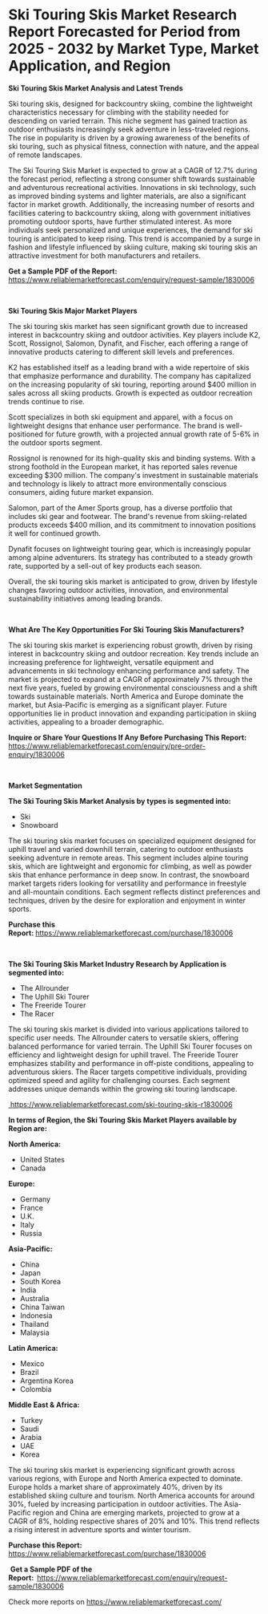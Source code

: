 <p><h1>Ski Touring Skis Market Research Report Forecasted for Period from 2025 -  2032 by Market Type, Market Application, and Region</h1></p><p><strong>Ski Touring Skis Market Analysis and Latest Trends</strong></p>
<p><p>Ski touring skis, designed for backcountry skiing, combine the lightweight characteristics necessary for climbing with the stability needed for descending on varied terrain. This niche segment has gained traction as outdoor enthusiasts increasingly seek adventure in less-traveled regions. The rise in popularity is driven by a growing awareness of the benefits of ski touring, such as physical fitness, connection with nature, and the appeal of remote landscapes.</p><p>The Ski Touring Skis Market is expected to grow at a CAGR of 12.7% during the forecast period, reflecting a strong consumer shift towards sustainable and adventurous recreational activities. Innovations in ski technology, such as improved binding systems and lighter materials, are also a significant factor in market growth. Additionally, the increasing number of resorts and facilities catering to backcountry skiing, along with government initiatives promoting outdoor sports, have further stimulated interest. As more individuals seek personalized and unique experiences, the demand for ski touring is anticipated to keep rising. This trend is accompanied by a surge in fashion and lifestyle influenced by skiing culture, making ski touring skis an attractive investment for both manufacturers and retailers.</p></p>
<p><strong>Get a Sample PDF of the Report:&nbsp;</strong> <a href="https://www.reliablemarketforecast.com/enquiry/request-sample/1830006?utm_campaign=3120&utm_medium=2&utm_source=Github&utm_content=ia&utm_term=05042025&utm_id=ski-touring-skis">https://www.reliablemarketforecast.com/enquiry/request-sample/1830006</a></p>
<p>&nbsp;</p>
<p><strong>Ski Touring Skis Major Market Players</strong></p>
<p><p>The ski touring skis market has seen significant growth due to increased interest in backcountry skiing and outdoor activities. Key players include K2, Scott, Rossignol, Salomon, Dynafit, and Fischer, each offering a range of innovative products catering to different skill levels and preferences.</p><p>K2 has established itself as a leading brand with a wide repertoire of skis that emphasize performance and durability. The company has capitalized on the increasing popularity of ski touring, reporting around $400 million in sales across all skiing products. Growth is expected as outdoor recreation trends continue to rise.</p><p>Scott specializes in both ski equipment and apparel, with a focus on lightweight designs that enhance user performance. The brand is well-positioned for future growth, with a projected annual growth rate of 5-6% in the outdoor sports segment.</p><p>Rossignol is renowned for its high-quality skis and binding systems. With a strong foothold in the European market, it has reported sales revenue exceeding $300 million. The company's investment in sustainable materials and technology is likely to attract more environmentally conscious consumers, aiding future market expansion.</p><p>Salomon, part of the Amer Sports group, has a diverse portfolio that includes ski gear and footwear. The brand's revenue from skiing-related products exceeds $400 million, and its commitment to innovation positions it well for continued growth.</p><p>Dynafit focuses on lightweight touring gear, which is increasingly popular among alpine adventurers. Its strategy has contributed to a steady growth rate, supported by a sell-out of key products each season.</p><p>Overall, the ski touring skis market is anticipated to grow, driven by lifestyle changes favoring outdoor activities, innovation, and environmental sustainability initiatives among leading brands.</p></p>
<p>&nbsp;</p>
<p><strong>What Are The Key Opportunities For Ski Touring Skis Manufacturers?</strong></p>
<p><p>The ski touring skis market is experiencing robust growth, driven by rising interest in backcountry skiing and outdoor recreation. Key trends include an increasing preference for lightweight, versatile equipment and advancements in ski technology enhancing performance and safety. The market is projected to expand at a CAGR of approximately 7% through the next five years, fueled by growing environmental consciousness and a shift towards sustainable materials. North America and Europe dominate the market, but Asia-Pacific is emerging as a significant player. Future opportunities lie in product innovation and expanding participation in skiing activities, appealing to a broader demographic.</p></p>
<p><strong>Inquire or Share Your Questions If Any Before Purchasing This Report:</strong> <a href="https://www.reliablemarketforecast.com/enquiry/pre-order-enquiry/1830006?utm_campaign=3120&utm_medium=2&utm_source=Github&utm_content=ia&utm_term=05042025&utm_id=ski-touring-skis">https://www.reliablemarketforecast.com/enquiry/pre-order-enquiry/1830006</a></p>
<p>&nbsp;</p>
<p><strong>Market Segmentation</strong></p>
<p><strong>The Ski Touring Skis Market Analysis by types is segmented into:</strong></p>
<p><ul><li>Ski</li><li>Snowboard</li></ul></p>
<p><p>The ski touring skis market focuses on specialized equipment designed for uphill travel and varied downhill terrain, catering to outdoor enthusiasts seeking adventure in remote areas. This segment includes alpine touring skis, which are lightweight and ergonomic for climbing, as well as powder skis that enhance performance in deep snow. In contrast, the snowboard market targets riders looking for versatility and performance in freestyle and all-mountain conditions. Each segment reflects distinct preferences and techniques, driven by the desire for exploration and enjoyment in winter sports.</p></p>
<p><strong>Purchase this Report:&nbsp;</strong><a href="https://www.reliablemarketforecast.com/purchase/1830006?utm_campaign=3120&utm_medium=2&utm_source=Github&utm_content=ia&utm_term=05042025&utm_id=ski-touring-skis">https://www.reliablemarketforecast.com/purchase/1830006</a></p>
<p>&nbsp;</p>
<p><strong>The Ski Touring Skis Market Industry Research by Application is segmented into:</strong></p>
<p><ul><li>The Allrounder</li><li>The Uphill Ski Tourer</li><li>The Freeride Tourer</li><li>The Racer</li></ul></p>
<p><p>The ski touring skis market is divided into various applications tailored to specific user needs. The Allrounder caters to versatile skiers, offering balanced performance for varied terrain. The Uphill Ski Tourer focuses on efficiency and lightweight design for uphill travel. The Freeride Tourer emphasizes stability and performance in off-piste conditions, appealing to adventurous skiers. The Racer targets competitive individuals, providing optimized speed and agility for challenging courses. Each segment addresses unique demands within the growing ski touring landscape.</p></p>
<p><a href="https://www.reliablemarketforecast.com/ski-touring-skis-r1830006?utm_campaign=3120&utm_medium=2&utm_source=Github&utm_content=ia&utm_term=05042025&utm_id=ski-touring-skis">&nbsp;https://www.reliablemarketforecast.com/ski-touring-skis-r1830006</a></p>
<p><strong>In terms of Region, the Ski Touring Skis Market Players available by Region are:</strong></p>
<p>
    <p> <strong> North America: </strong>
        <ul>
            <li>United States</li>
            <li>Canada</li>
        </ul>
        </p> 
    <p> <strong> Europe: </strong>
        <ul>
            <li>Germany</li>
            <li>France</li>
            <li>U.K.</li>
            <li>Italy</li>
            <li>Russia</li>
        </ul>
        </p> 
    <p> <strong> Asia-Pacific: </strong>
        <ul>
            <li>China</li>
            <li>Japan</li>
            <li>South Korea</li>
            <li>India</li>
            <li>Australia</li>
            <li>China Taiwan</li>
            <li>Indonesia</li>
            <li>Thailand</li>
            <li>Malaysia</li>
        </ul>
        </p> 
    <p> <strong> Latin America: </strong>
        <ul>
            <li>Mexico</li>
            <li>Brazil</li>
            <li>Argentina Korea</li>
            <li>Colombia</li>
        </ul>
        </p> 
    <p> <strong> Middle East & Africa: </strong>
        <ul>
            <li>Turkey</li>
            <li>Saudi</li>
            <li>Arabia</li>
            <li>UAE</li>
            <li>Korea</li>
        </ul>
    </p>
    </p>
<p><p>The ski touring skis market is experiencing significant growth across various regions, with Europe and North America expected to dominate. Europe holds a market share of approximately 40%, driven by its established skiing culture and tourism. North America accounts for around 30%, fueled by increasing participation in outdoor activities. The Asia-Pacific region and China are emerging markets, projected to grow at a CAGR of 8%, holding respective shares of 20% and 10%. This trend reflects a rising interest in adventure sports and winter tourism.</p></p>
<p><strong>Purchase this Report: </strong><a href="https://www.reliablemarketforecast.com/purchase/1830006?utm_campaign=3120&utm_medium=2&utm_source=Github&utm_content=ia&utm_term=05042025&utm_id=ski-touring-skis">https://www.reliablemarketforecast.com/purchase/1830006</a></p>
<p>&nbsp;<strong>Get a Sample PDF of the Report:&nbsp;&nbsp;</strong><a href="https://www.reliablemarketforecast.com/enquiry/request-sample/1830006?utm_campaign=3120&utm_medium=2&utm_source=Github&utm_content=ia&utm_term=05042025&utm_id=ski-touring-skis">https://www.reliablemarketforecast.com/enquiry/request-sample/1830006</a></p>
<p><strong></strong></p>
<p>Check more reports on <a href="https://www.reliablemarketforecast.com/?utm_campaign=3120&utm_medium=2&utm_source=Github&utm_content=ia&utm_term=05042025&utm_id=ski-touring-skis">https://www.reliablemarketforecast.com/</a></p>